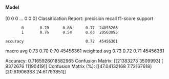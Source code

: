 #### Model
[0 0 0 ... 0 0 0]
Classification Report:
              precision    recall  f1-score   support

           0       0.70      0.86      0.77  24893266
           1       0.76      0.54      0.63  20563095

    accuracy                           0.72  45456361
   macro avg       0.73      0.70      0.70  45456361
weighted avg       0.73      0.72      0.71  45456361

Accuracy: 0.7165926018582965
Confusion Matrix:
[[21383273  3509993]
 [ 9372676 11190419]]
Confusion Matrix (%):
[[47.04132168  7.72167618]
 [20.61906363 24.61793851]]
